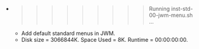 * >>>>>>>>> Running inst-std-00-jwm-menu.sh ...
  * Add default standard menus in JWM.
  * Disk size = 3066844K. Space Used = 8K. Runtime = 00:00:00:00.
